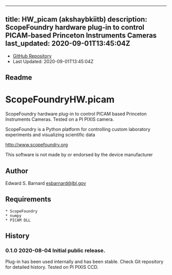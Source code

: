 
---
title: HW_picam (akshaybkiitb)
description: ScopeFoundry hardware plug-in to control PICAM-based Princeton Instruments Cameras
last_updated: 2020-09-01T13:45:04Z
---
- [GitHub Repository](https://github.com/akshaybkiitb/HW_picam)
- Last Updated: 2020-09-01T13:45:04Z
## Readme
ScopeFoundryHW.picam
===================================

ScopeFoundry hardware plug-in to control PICAM based Princeton Instruments
Cameras. Tested on a PI PIXIS camera.

ScopeFoundry is a Python platform for controlling custom laboratory 
experiments and visualizing scientific data

<http://www.scopefoundry.org>

This software is not made by or endorsed by the device manufacturer


Author
----------

Edward S. Barnard <esbarnard@lbl.gov>


Requirements
------------

	* ScopeFoundry
	* numpy
	* PICAM DLL
	
	
History
--------

### 0.1.0	2020-08-04	Initial public release.

Plug-in has been used internally and has been stable.
Check Git repository for detailed history. Tested on PI PIXIS CCD.


